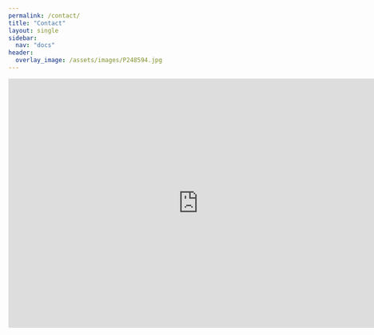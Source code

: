 ```yaml
---
permalink: /contact/
title: "Contact"
layout: single
sidebar:
  nav: "docs"
header:
  overlay_image: /assets/images/P248594.jpg
---
```

<iframe src="https://docs.google.com/forms/d/e/1FAIpQLSemKc--bsRSYDBa-GUOApNcUoZFDEmE6d975B9I8b8Hkthehg/viewform?embedded=true" width="760" height="500" frameborder="0" marginheight="0" marginwidth="0">Loading...</iframe>

